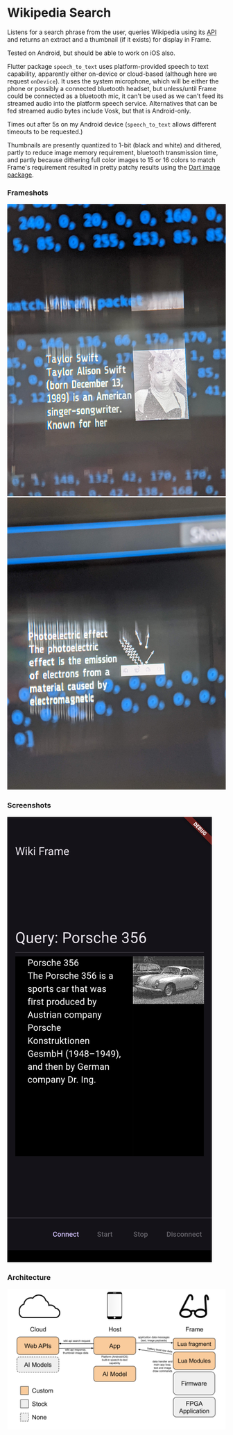 # Wikipedia Search

Listens for a search phrase from the user, queries Wikipedia using its [API](https://www.mediawiki.org/wiki/API:Main_page) and returns an extract and a thumbnail (if it exists) for display in Frame.

Tested on Android, but should be able to work on iOS also.

Flutter package `speech_to_text` uses platform-provided speech to text capability, apparently either on-device or cloud-based (although here we request `onDevice`). It uses the system microphone, which will be either the phone or possibly a connected bluetooth headset, but unless/until Frame could be connected as a bluetooth mic, it can't be used as we can't feed its streamed audio into the platform speech service.
Alternatives that can be fed streamed audio bytes include Vosk, but that is Android-only.

Times out after 5s on my Android device (`speech_to_text` allows different timeouts to be requested.)

Thumbnails are presently quantized to 1-bit (black and white) and dithered, partly to reduce image memory requirement, bluetooth transmission time, and partly because dithering full color images to 15 or 16 colors to match Frame's requirement resulted in pretty patchy results using the [Dart image package](https://pub.dev/packages/image).

### Frameshots
![Frameshot1](docs/frameshot1.jpg)
![Frameshot2](docs/frameshot2.jpg)

### Screenshots
![Screenshot1](docs/screenshot1.png)

### Architecture
![Architecture](docs/Frame%20App%20Architecture%20-%20Wikipedia%20Search.svg)

